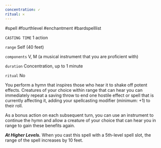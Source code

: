 ```yaml
---
concentration: ✓
ritual: 𐄂
---
```

#spell #fourthlevel #enchantment #bardspelllist

`CASTING TIME`
1 action

`range`
Self (40 feet)

`components`
V, M (a musical instrument that you are proficient with)

`duration`
Concentration, up to 1 minute

`ritual`
No

You perform a hymn that inspires those who hear it to shake off potent effects. Creatures of your choice within range that can hear you can immediately repeat a saving throw to end one hostile effect or spell that is currently affecting it, adding your spellcasting modifier (minimum: +1) to their roll.

As a bonus action on each subsequent turn, you can use an instrument to continue the hymn and allow a creature of your choice that can hear you in range to gain these benefits again.

_**At Higher Levels.**_ When you cast this spell with a 5th-level spell slot, the range of the spell increases by 10 feet.